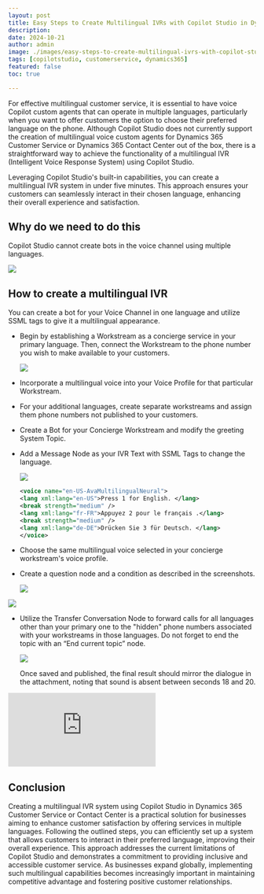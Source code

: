 ```yaml
---
layout: post
title: Easy Steps to Create Multilingual IVRs with Copilot Studio in Dynamics 365 Customer Service or ContactCenter
description: 
date: 2024-10-21
author: admin
image: ./images/easy-steps-to-create-multilingual-ivrs-with-copilot-studio-in-dynamics-365-customer-service-or-contactcenter.jpeg
tags: [copilotstudio, customerservice, dynamics365]
featured: false
toc: true

---
```


For effective multilingual customer service, it is essential to have voice Copilot custom agents that can operate in multiple languages, particularly when you want to offer customers the option to choose their preferred language on the phone. Although Copilot Studio does not currently support the creation of multilingual voice custom agents for Dynamics 365 Customer Service or Dynamics 365 Contact Center out of the box, there is a straightforward way to achieve the functionality of a multilingual IVR (Intelligent Voice Response System) using Copilot Studio.

Leveraging Copilot Studio's built-in capabilities, you can create a multilingual IVR system in under five minutes. This approach ensures your customers can seamlessly interact in their chosen language, enhancing their overall experience and satisfaction.

## Why do we need to do this

Copilot Studio cannot create bots in the voice channel using multiple languages.

![]({{site.baseurl}}/images/cm2iy07ml001y08me9sokaz7m.md/32feb528-28c0-4f03-ab15-ff2ed31e3fd1.png)

## How to create a multilingual IVR

You can create a bot for your Voice Channel in one language and utilize SSML tags to give it a multilingual appearance.

* Begin by establishing a Workstream as a concierge service in your primary language. Then, connect the Workstream to the phone number you wish to make available to your customers.
    
    ![]({{site.baseurl}}/images/cm2iy07ml001y08me9sokaz7m.md/d3921049-8b21-457a-81b5-48642e5140d2.png)
    
* Incorporate a multilingual voice into your Voice Profile for that particular Workstream.
    
* For your additional languages, create separate workstreams and assign them phone numbers not published to your customers.
    
* Create a Bot for your Concierge Workstream and modify the greeting System Topic.
    
* Add a Message Node as your IVR Text with SSML Tags to change the language.
    
    ![]({{site.baseurl}}/images/cm2iy07ml001y08me9sokaz7m.md/5c9f01f4-f20f-4528-8078-03862e019db9.png)
    
    ```xml
    <voice name="en-US-AvaMultilingualNeural">
    <lang xml:lang="en-US">Press 1 for English. </lang>
    <break strength="medium" />
    <lang xml:lang="fr-FR">Appuyez 2 pour le français .</lang>
    <break strength="medium" />
    <lang xml:lang="de-DE">Drücken Sie 3 für Deutsch. </lang>
    </voice>
    ```
    
* Choose the same multilingual voice selected in your concierge workstream's voice profile.
    
* Create a question node and a condition as described in the screenshots.
    
    ![]({{site.baseurl}}/images/cm2iy07ml001y08me9sokaz7m.md/dda57bab-6c53-43f1-8cab-693959cb68b8.png)
    

![]({{site.baseurl}}/images/cm2iy07ml001y08me9sokaz7m.md/d21f3930-c384-4375-a47a-574cdad1827c.png)

* Utilize the Transfer Conversation Node to forward calls for all languages other than your primary one to the "hidden" phone numbers associated with your workstreams in those languages. Do not forget to end the topic with an “End current topic” node.
    
    ![]({{site.baseurl}}/images/cm2iy07ml001y08me9sokaz7m.md/bc82bef8-49c5-4d0a-9cd3-5f526991e47d.png)
    
    Once saved and published, the final result should mirror the dialogue in the attachment, noting that sound is absent between seconds 18 and 20.
    

<p><iframe src="https://www.youtube.com/embed/ndv2lBOfBc4" loading="lazy" frameborder="0" allowfullscreen></iframe></p> 

    

## Conclusion

Creating a multilingual IVR system using Copilot Studio in Dynamics 365 Customer Service or Contact Center is a practical solution for businesses aiming to enhance customer satisfaction by offering services in multiple languages. Following the outlined steps, you can efficiently set up a system that allows customers to interact in their preferred language, improving their overall experience. This approach addresses the current limitations of Copilot Studio and demonstrates a commitment to providing inclusive and accessible customer service. As businesses expand globally, implementing such multilingual capabilities becomes increasingly important in maintaining competitive advantage and fostering positive customer relationships.